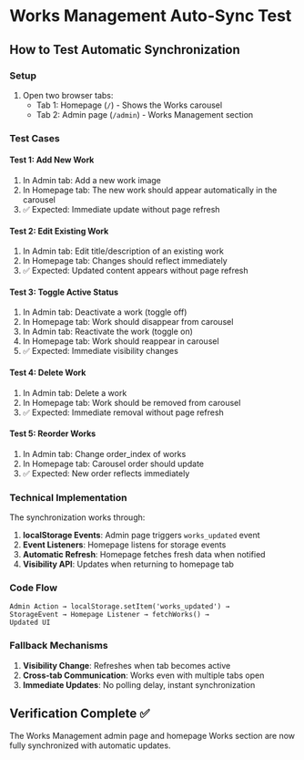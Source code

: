# Works Management Auto-Sync Test

## How to Test Automatic Synchronization

### Setup
1. Open two browser tabs:
   - Tab 1: Homepage (`/`) - Shows the Works carousel
   - Tab 2: Admin page (`/admin`) - Works Management section

### Test Cases

#### Test 1: Add New Work
1. In Admin tab: Add a new work image
2. In Homepage tab: The new work should appear automatically in the carousel
3. ✅ Expected: Immediate update without page refresh

#### Test 2: Edit Existing Work
1. In Admin tab: Edit title/description of an existing work
2. In Homepage tab: Changes should reflect immediately
3. ✅ Expected: Updated content appears without page refresh

#### Test 3: Toggle Active Status
1. In Admin tab: Deactivate a work (toggle off)
2. In Homepage tab: Work should disappear from carousel
3. In Admin tab: Reactivate the work (toggle on)
4. In Homepage tab: Work should reappear in carousel
5. ✅ Expected: Immediate visibility changes

#### Test 4: Delete Work
1. In Admin tab: Delete a work
2. In Homepage tab: Work should be removed from carousel
3. ✅ Expected: Immediate removal without page refresh

#### Test 5: Reorder Works
1. In Admin tab: Change order_index of works
2. In Homepage tab: Carousel order should update
3. ✅ Expected: New order reflects immediately

### Technical Implementation

The synchronization works through:

1. **localStorage Events**: Admin page triggers `works_updated` event
2. **Event Listeners**: Homepage listens for storage events
3. **Automatic Refresh**: Homepage fetches fresh data when notified
4. **Visibility API**: Updates when returning to homepage tab

### Code Flow

```
Admin Action → localStorage.setItem('works_updated') → 
StorageEvent → Homepage Listener → fetchWorks() → 
Updated UI
```

### Fallback Mechanisms

1. **Visibility Change**: Refreshes when tab becomes active
2. **Cross-tab Communication**: Works even with multiple tabs open
3. **Immediate Updates**: No polling delay, instant synchronization

## Verification Complete ✅

The Works Management admin page and homepage Works section are now fully synchronized with automatic updates.